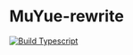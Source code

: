 # MuYue-rewrite
[![Build Typescript](https://github.com/YueMu1022/MuYue-rewrite/actions/workflows/node.js.yml/badge.svg?branch=main)](https://github.com/YueMu1022/MuYue-rewrite/actions/workflows/node.js.yml)
